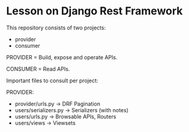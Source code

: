 # Lesson on Django Rest Framework

This repository consists of two projects:
- provider
- consumer

PROVIDER = Build, expose and operate APIs.

CONSUMER = Read APIs.

Important files to consult per project:

PROVIDER:
- provider/urls.py -> DRF Pagination
- users/serializers.py -> Serializers (with notes)
- users/urls.py -> Browsable APIs, Routers
- users/views -> Viewsets